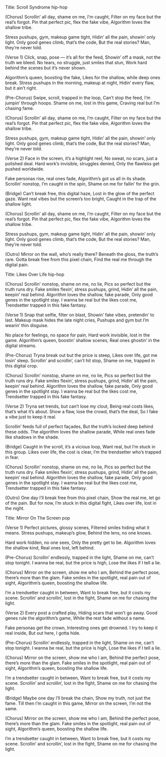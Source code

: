 Title: Scroll Syndrome
hip-hop

(Chorus)
Scrollin’ all day, shame on me, I’m caught,
Filter on my face but the real’s forgot.
Pin that perfect pic, flex the fake vibe,
Algorithm loves the shallow tribe.

Stress pushups, gym, makeup game tight,
Hidin’ all the pain, showin’ only light.
Only good genes climb, that’s the code,
But the real stories? Man, they’re never told.

(Verse 1)
Click, snap, pose — it’s all for the feed,
Showin’ off a mask, not the truth we bleed.
No tears, no struggle, just smiles that stun,
Work hard behind the scenes but it’s never shown.

Algorithm’s queen, boosting the fake,
Likes for the shallow, while deep ones break.
Stress pushups in the morning, makeup at night,
Hidin’ every flaw, but it ain’t right.

(Pre-Chorus)
Swipe, scroll, trapped in the loop,
Can’t stop the feed, I’m jumpin’ through hoops.
Shame on me, lost in this game,
Craving real but I’m chasing fame.

(Chorus)
Scrollin’ all day, shame on me, I’m caught,
Filter on my face but the real’s forgot.
Pin that perfect pic, flex the fake vibe,
Algorithm loves the shallow tribe.

Stress pushups, gym, makeup game tight,
Hidin’ all the pain, showin’ only light.
Only good genes climb, that’s the code,
But the real stories? Man, they’re never told.

(Verse 2)
Face in the screen, it’s a highlight reel,
No sweat, no scars, just a polished deal.
Hard work’s invisible, struggles denied,
Only the flawless get pushed worldwide.

Fake personas rise, real ones fade,
Algorithm’s got us all in its shade.
Scrollin’ nonstop, I’m caught in the spin,
Shame on me for fallin’ for the grin.

(Bridge)
Can’t break free, this digital haze,
Lost in the glow of the perfect gaze.
Want real vibes but the screen’s too bright,
Caught in the trap of the shallow light.

(Chorus)
Scrollin’ all day, shame on me, I’m caught,
Filter on my face but the real’s forgot.
Pin that perfect pic, flex the fake vibe,
Algorithm loves the shallow tribe.

Stress pushups, gym, makeup game tight,
Hidin’ all the pain, showin’ only light.
Only good genes climb, that’s the code,
But the real stories? Man, they’re never told.

(Outro)
Mirror on the wall, who’s really there?
Beneath the gloss, the truth’s rare.
Gotta break free from this pixel chain,
Find the real me through the digital pain.





Title: Likes Over Life
hip-hop

(Chorus)
Scrollin’ nonstop, shame on me, no lie,
Pics so perfect but the truth runs dry.
Fake smiles flexin’, stress pushups, grind,
Hidin’ all the pain, keepin’ real behind.
Algorithm loves the shallow, fake parade,
Only good genes in the spotlight stay.
I wanna be real but the likes cost me,
Trendsetter trapped in this fake fantasy.

(Verse 1)
Snap that selfie, filter on blast,
Showin’ fake vibes, pretendin’ to last.
Makeup mask hides the late night cries,
Pushups and gym but I’m wearin’ thin disguise.

No place for feelings, no space for pain,
Hard work invisible, lost in the game.
Algorithm’s queen, boostin’ shallow scenes,
Real ones ghostin’ in the digital streams.

(Pre-Chorus)
Tryna break out but the price is steep,
Likes over life, got me losin’ sleep.
Scrollin’ and scrollin’, can’t hit stop,
Shame on me, trapped in this digital crop.

(Chorus)
Scrollin’ nonstop, shame on me, no lie,
Pics so perfect but the truth runs dry.
Fake smiles flexin’, stress pushups, grind,
Hidin’ all the pain, keepin’ real behind.
Algorithm loves the shallow, fake parade,
Only good genes in the spotlight stay.
I wanna be real but the likes cost me,
Trendsetter trapped in this fake fantasy.

(Verse 2)
Tryna set trends, but can’t lose my clout,
Being real costs likes, that’s what it’s about.
Show a flaw, lose the crowd, that’s the deal,
So I fake a vibe just to keep it real.

Scrollin’ feeds full of perfect façades,
But the truth’s locked deep behind these odds.
The algorithm loves the shallow parade,
While real ones fade like shadows in the shade.

(Bridge)
Caught in the scroll, it’s a vicious loop,
Want real, but I’m stuck in this group.
Likes over life, the cost is clear,
I’m the trendsetter who’s trapped in fear.

(Chorus)
Scrollin’ nonstop, shame on me, no lie,
Pics so perfect but the truth runs dry.
Fake smiles flexin’, stress pushups, grind,
Hidin’ all the pain, keepin’ real behind.
Algorithm loves the shallow, fake parade,
Only good genes in the spotlight stay.
I wanna be real but the likes cost me,
Trendsetter trapped in this fake fantasy.

(Outro)
One day I’ll break free from this pixel chain,
Show the real me, let go of the pain.
But for now, I’m stuck in this digital fight,
Likes over life, lost in the night.




Title: Mirror On The Screen
pop

(Verse 1)
Perfect pictures, glossy scenes,
Filtered smiles hiding what it means.
Stress pushups, makeup’s glow,
Behind the lens, no one knows.

Hard work hidden, no one sees,
Only the pretty get to be.
Algorithm loves the shallow kind,
Real ones lost, left behind.

(Pre-Chorus)
Scrollin’ endlessly, trapped in the light,
Shame on me, can’t stop tonight.
I wanna be real, but the price is high,
Lose the likes if I tell a lie.

(Chorus)
Mirror on the screen, show me who I am,
Behind the perfect pose, there’s more than the glam.
Fake smiles in the spotlight, real pain out of sight,
Algorithm’s queen, boosting the shallow life.

I’m a trendsetter caught in between,
Want to break free, but it costs my scene.
Scrollin’ and scrollin’, lost in the fight,
Shame on me for chasing the light.

(Verse 2)
Every post a crafted play,
Hiding scars that won’t go away.
Good genes rule the algorithm’s game,
While the rest fade without a name.

Fake personas get the crown,
Interesting ones get drowned.
I try to keep it real inside,
But out here, I gotta hide.

(Pre-Chorus)
Scrollin’ endlessly, trapped in the light,
Shame on me, can’t stop tonight.
I wanna be real, but the price is high,
Lose the likes if I tell a lie.

(Chorus)
Mirror on the screen, show me who I am,
Behind the perfect pose, there’s more than the glam.
Fake smiles in the spotlight, real pain out of sight,
Algorithm’s queen, boosting the shallow life.

I’m a trendsetter caught in between,
Want to break free, but it costs my scene.
Scrollin’ and scrollin’, lost in the fight,
Shame on me for chasing the light.

(Bridge)
Maybe one day I’ll break the chain,
Show my truth, not just the fame.
Till then I’m caught in this game,
Mirror on the screen, I’m not the same.

(Chorus)
Mirror on the screen, show me who I am,
Behind the perfect pose, there’s more than the glam.
Fake smiles in the spotlight, real pain out of sight,
Algorithm’s queen, boosting the shallow life.

I’m a trendsetter caught in between,
Want to break free, but it costs my scene.
Scrollin’ and scrollin’, lost in the fight,
Shame on me for chasing the light.
